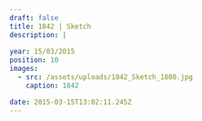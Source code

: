 ```yaml
---
draft: false
title: 1842 | Sketch
description: |
  
year: 15/03/2015
position: 10
images:
  - src: /assets/uploads/1842_Sketch_1800.jpg
    caption: 1842

date: 2015-03-15T13:02:11.245Z
---
```


